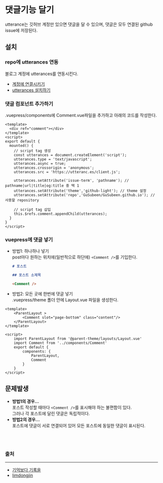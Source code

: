 # 댓글기능 달기
utterance는 깃허브 계정만 있으면 댓글을 달 수 있으며, 댓글은 모두 연결된 github issue에 저장된다.

## 설치

### repo에 utterances 연동
블로그 계정에 utterances를 연동시킨다.
- [계정에 연결시키기](https://github.com/apps/utterances)
- [utterances 설치하기](https://utteranc.es/?installation_id=23803856&setup_action=install)

### 댓글 컴포넌트 추가하기
.vuepress/components에 Comment.vue파일을 추가하고 아래의 코드를 작성한다.
```vue {16}
<template>
  <div ref="comment"></div>
</template>
<script>
export default {
  mounted() {
    // script tag 생성
    const utterances = document.createElement('script');
    utterances.type = 'text/javascript';
    utterances.async = true;
    utterances.crossorigin = 'anonymous';
    utterances.src = 'https://utteranc.es/client.js';
    
    utterances.setAttribute('issue-term', 'pathname'); // pathname|url|title|og:title 중 택 1
    utterances.setAttribute('theme','github-light'); // theme 설정
    utterances.setAttribute('repo','GuSubeen/GuSubeen.github.io'); // 사용할 repository

    // script tag 삽입
    this.$refs.comment.appendChild(utterances);
  }
}
</script>
```
### vuepress에 댓글 넣기
- 방법1: 하나하나 넣기  
  post마다 원하는 위치에(일반적으로 하단에) `<Comment />`를 기입한다.
  ```md
  # 포스트

  ## 포스트 소제목

  <Comment />
    ```

- 방법2: 모든 곳에 한번에 댓글 넣기  
.vuepress/theme 폴더 안에 Layout.vue 파일을 생성한다.
```vue
<template>
    <ParentLayout >
        <Comment slot="page-bottom" class="content"/>
    </ParentLayout>
</template>

<script>
    import ParentLayout from '@parent-theme/layouts/Layout.vue'
    import Comment from '../components/Comment'
    export default {
        components: {
            ParentLayout,
            Comment
        }
    }
</script>
```

## 문제발생
- **방법1의 경우...**   
  포스트 작성할 때마다 `<Comment />`를 표시해야 하는 불편함이 있다.  
  그러나 각 포스트에 달린 댓글은 독립적이다.
- **방법2의 경우...**   
  포스트에 댓글이 서로 연결되어 있어 모든 포스트에 동일한 댓글이 표시된다.

<br><br>

### 출처
---
- [기억보다 기록을](https://kyounghwan01.github.io/blog/Vue/vuepress/vuepress-github-comment/#utterances-%E1%84%85%E1%85%B5%E1%86%BC%E1%84%8F%E1%85%B3-%E1%84%80%E1%85%A5%E1%86%AF-%E1%84%80%E1%85%B5%E1%86%BA%E1%84%92%E1%85%A5%E1%86%B8-%E1%84%85%E1%85%B5%E1%84%91%E1%85%A9-%E1%84%89%E1%85%A2%E1%86%BC%E1%84%89%E1%85%A5%E1%86%BC)
- [limdongjin](https://limdongjin.github.io/vuejs/vuepress/layout-extend.html#disqus-%E1%84%83%E1%85%A2%E1%86%BA%E1%84%80%E1%85%B3%E1%86%AF-%E1%84%80%E1%85%B5%E1%84%82%E1%85%B3%E1%86%BC%E1%84%8B%E1%85%B3%E1%86%AF-component%E1%84%85%E1%85%A9-%E1%84%80%E1%85%AE%E1%84%92%E1%85%A7%E1%86%AB%E1%84%92%E1%85%A2%E1%84%87%E1%85%A9%E1%84%8C%E1%85%A1)